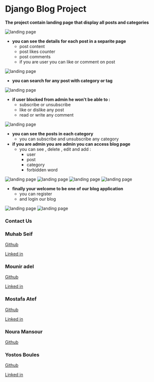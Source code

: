 # Django Blog Project

<b>The project contain landing page that display all posts and categories</b>

![landing page](photos/landing.jpeg)
- <b>you can see the details for each post in a separite page</b>
    - post content
    - post likes counter 
    - post comments
    - if you are user you can like or comment on post

![landing page](photos/show_post.jpeg)

- <b>you can search for any post with category or tag</b>

![landing page](photos/search.jpeg)

- <b>if user blocked from admin he won't be able to :</b>
    - subscribe or unsubscribe
    - like or dislike any post
    - read or write any comment

![landing page](photos/block.jpeg)

- <b>you can see the posts in each category</b>
    - you can subscribe and unsubscribe any category
- <b>if you are admin you are admin you can access blog page</b>
    - you can see , delete , edit and add :
        - user
        - post
        - category
        - forbidden word

![landing page](photos/user.jpeg)
![landing page](photos/post.jpeg)
![landing page](photos/category.jpeg)
![landing page](photos/word.jpeg)

- <b>finally your welcome to be one of our blog application</b>
    - you can register
    - and login our blog

![landing page](photos/register.jpeg)
![landing page](photos/login.jpeg)

### Contact Us

### Muhab Seif
[Github](https://github.com/muhab404)

[Linked in](https://www.linkedin.com/in/muhab-seif)

### Mounir adel 
[Github](https://github.com/MenoTrix)

[Linked in](https://www.linkedin.com/in/mounir-adel-294449204/)

### Mostafa Atef
[Github](https://github.com/MostafaAtefMohamed)

[Linked in](https://www.linkedin.com/in/mostafa-atef-b21532206/)

### Noura Mansour
[Github](https://github.com/NouraMansour)


### Yostos Boules
[Github](https://github.com/YostosB)

[Linked in](https://www.linkedin.com/in/yostos-boules-74675011a/)

